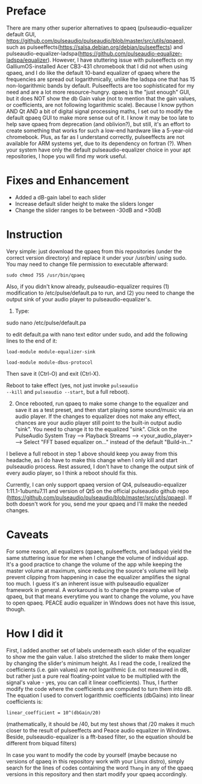 # Preface
There are many other superior alternatives to qpaeq (pulseaudio-equalizer default GUI, https://github.com/pulseaudio/pulseaudio/blob/master/src/utils/qpaeq), such as pulseeffects(https://salsa.debian.org/debian/pulseeffects) and pulseaudio-equalizer-ladspa(https://github.com/pulseaudio-equalizer-ladspa/equalizer). However, I have stuttering issue with pulseeffects on my GalliumOS-installed Acer CB3-431 chromebook that I did not when using qpaeq, and I do like the default 10-band equalizer of qpaeq where the frequencies are spread out logarithmically, unlike the ladspa one that has 15 non-logarithmic bands by default. Pulseeffects are too sophisticated for my need and are a lot more resource-hungry. qpaeq is the "just enough" GUI, but it does NOT show the db Gain value (not to mention that the gain values, or coefficients, are not following logarithmic scale). Because I know python AND Qt AND a bit of digital signal processing maths, I set out to modify the default qpaeq GUI to make more sense out of it. I know it may be too late to help save qpaeq from deprecation (and oblivion?), but still, it's an effort to create something that works for such a low-end hardware like a 5-year-old chromebook. Plus, as far as I understand correctly, pulseeffects are not available for ARM systems yet, due to its dependency on fortran (?). When your system have only the default pulseaudio-equalizer choice in your apt repositories, I hope you will find my work useful.

# Fixes and Enhancement
- Added a dB-gain label to each slider
- Increase default slider height to make the sliders longer
- Change the slider ranges to be between -30dB and +30dB

# Instruction
Very simple: just download the qpaeq from this repositories (under the correct version directory) and replace it under your /usr/bin/ using sudo. You may need to change file permission to executable afterward:

<code>sudo chmod 755 /usr/bin/qpaeq</code>

Also, if you didn't know already, pulseaudio-equalizer requires (1) modification to /etc/pulse/default.pa to run, and (2) you need to change the output sink of your audio player to pulseaudio-equalizer's.
1. Type:

sudo nano /etc/pulse/default.pa

to edit default.pa with nano text editor under sudo, and add the following lines to the end of it:

<code>load-module module-equalizer-sink</code>

<code>load-module module-dbus-protocol</code>

Then save it (Ctrl-O) and exit (Ctrl-X).

Reboot to take effect (yes, not just invoke <code>pulseaudio --kill</code> and <code>pulseaudio --start</code>, but a full reboot).

2. Once rebooted, run qpaeq to make some change to the equalizer and save it as a test preset, and then start playing some sound/music via an audio player. If the changes to equalizer does not make any effect, chances are your audio player still point to the built-in output audio "sink". You need to change it to the equalized "sink". Click on the PulseAudio System Tray --> Playback Streams --> <your_audio_player> --> Select "FFT based equalizer on..." instead of the default "Build-in..."



I believe a full reboot in step 1 above should keep you away from this headache, as I do have to make this change when I only kill and start pulseaudio process. Rest assured, I don't have to change the output sink of every audio player, so I think a reboot should fix this.

Currently, I can only support qpaeq version of Qt4, pulseaudio-equalizer 1:11.1-1ubuntu7.11 and version of Qt5 on the official pulseaudio github repo (https://github.com/pulseaudio/pulseaudio/blob/master/src/utils/qpaeq). If both doesn't work for you, send me your qpaeq and I'll make the needed changes.
  
# Caveats
For some reason, all equalizers (qpaeq, pulseeffects, and ladspa) yield the same stuttering issue for me when I change the volume of individual app. It's a good practice to change the volume of the app while keeping the master volume at maximum, since reducing the source's volume will help prevent clipping from happening in case the equalizer amplifies the signal too much. I guess it's an inherent issue with pulseaudio equalizer framework in general. A workaround is to change the preamp value of qpaeq, but that means everytime you want to change the volume, you have to open qpaeq. PEACE audio equalizer in Windows does not have this issue, though.

# How I did it
First, I added another set of labels underneath each slider of the equalizer to show me the gain value.
I also stretched the slider to make them longer by changing the slider's minimum height.
As I read the code, I realized the coefficients (i.e. gain values) are not logarithmic (i.e. not measured in dB, but rather just a pure real floating-point value to be multiplied with the signal's value - yes, you can call it linear coefficients). Thus, I further modify the code where the coefficients are computed to turn them into dB.
The equation I used to convert logarithmic coefficients (dbGains) into linear coefficients is:

<code>linear_coefficient = 10^(dbGain/20)</code>

(mathematically, it should be /40, but my test shows that /20 makes it much closer to the result of pulseeffects and Peace audio equalizer in Windows. Beside, pulseaudio-equalizer is a fft-based filter, so the equation should be different from biquad filters)

In case you want to modify the code by yourself (maybe because no versions of qpaeq in this repository work with your Linux distro), simply search for the lines of codes containing the word <code>Thang</code> in any of the qpaeq versions in this repository and then start modify your qpaeq accordingly.

